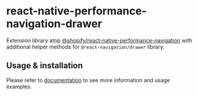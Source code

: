 # react-native-performance-navigation-drawer

Extension library atop [@shopify/react-native-performance-navigation](../react-native-performance-navigation/getting-started) with additional helper methods for `@react-navigation/drawer` library.

## Usage & installation

Please refer to [documentation](https://react-native-performance.docs.shopify.io/guides/react-native-performance-navigation/react-native-performance-navigation-drawer) to see more information and usage examples.

